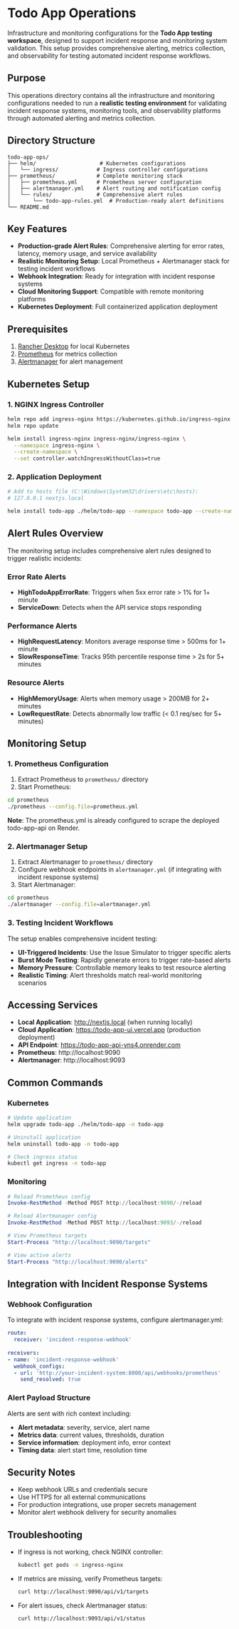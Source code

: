 # Todo App Operations

Infrastructure and monitoring configurations for the **Todo App testing workspace**, designed to support incident response and monitoring system validation. This setup provides comprehensive alerting, metrics collection, and observability for testing automated incident response workflows.

## Purpose
This operations directory contains all the infrastructure and monitoring configurations needed to run a **realistic testing environment** for validating incident response systems, monitoring tools, and observability platforms through automated alerting and metrics collection.

## Directory Structure
```
todo-app-ops/
├── helm/                    # Kubernetes configurations
│   └── ingress/            # Ingress controller configurations  
├── prometheus/             # Complete monitoring stack
│   ├── prometheus.yml      # Prometheus server configuration
│   ├── alertmanager.yml    # Alert routing and notification config
│   └── rules/              # Comprehensive alert rules
│       └── todo-app-rules.yml  # Production-ready alert definitions
└── README.md
```

## Key Features
- **Production-grade Alert Rules**: Comprehensive alerting for error rates, latency, memory usage, and service availability
- **Realistic Monitoring Setup**: Local Prometheus + Alertmanager stack for testing incident workflows  
- **Webhook Integration**: Ready for integration with incident response systems
- **Cloud Monitoring Support**: Compatible with remote monitoring platforms
- **Kubernetes Deployment**: Full containerized application deployment

## Prerequisites
1. [Rancher Desktop](https://rancherdesktop.io/) for local Kubernetes
2. [Prometheus](https://prometheus.io/download/) for metrics collection
3. [Alertmanager](https://prometheus.io/download/#alertmanager) for alert management

## Kubernetes Setup

### 1. NGINX Ingress Controller
```bash
helm repo add ingress-nginx https://kubernetes.github.io/ingress-nginx
helm repo update

helm install ingress-nginx ingress-nginx/ingress-nginx \
  --namespace ingress-nginx \
  --create-namespace \
  --set controller.watchIngressWithoutClass=true
```

### 2. Application Deployment
```bash
# Add to hosts file (C:\Windows\System32\drivers\etc\hosts):
# 127.0.0.1 nextjs.local

helm install todo-app ./helm/todo-app --namespace todo-app --create-namespace
```

## Alert Rules Overview

The monitoring setup includes comprehensive alert rules designed to trigger realistic incidents:

### Error Rate Alerts
- **HighTodoAppErrorRate**: Triggers when 5xx error rate > 1% for 1+ minute
- **ServiceDown**: Detects when the API service stops responding

### Performance Alerts  
- **HighRequestLatency**: Monitors average response time > 500ms for 1+ minute
- **SlowResponseTime**: Tracks 95th percentile response time > 2s for 5+ minutes

### Resource Alerts
- **HighMemoryUsage**: Alerts when memory usage > 200MB for 2+ minutes  
- **LowRequestRate**: Detects abnormally low traffic (< 0.1 req/sec for 5+ minutes)

## Monitoring Setup

### 1. Prometheus Configuration
1. Extract Prometheus to `prometheus/` directory
2. Start Prometheus:
```bash
cd prometheus
./prometheus --config.file=prometheus.yml
```
**Note**: The prometheus.yml is already configured to scrape the deployed todo-app-api on Render.

### 2. Alertmanager Setup
1. Extract Alertmanager to `prometheus/` directory
2. Configure webhook endpoints in `alertmanager.yml` (if integrating with incident response systems)
3. Start Alertmanager:
```bash
cd prometheus
./alertmanager --config.file=alertmanager.yml
```

### 3. Testing Incident Workflows
The setup enables comprehensive incident testing:
- **UI-Triggered Incidents**: Use the Issue Simulator to trigger specific alerts
- **Burst Mode Testing**: Rapidly generate errors to trigger rate-based alerts
- **Memory Pressure**: Controllable memory leaks to test resource alerting
- **Realistic Timing**: Alert thresholds match real-world monitoring scenarios

## Accessing Services
- **Local Application**: http://nextjs.local (when running locally)
- **Cloud Application**: https://todo-app-ui.vercel.app (production deployment)
- **API Endpoint**: https://todo-app-api-yns4.onrender.com
- **Prometheus**: http://localhost:9090
- **Alertmanager**: http://localhost:9093

## Common Commands

### Kubernetes
```bash
# Update application
helm upgrade todo-app ./helm/todo-app -n todo-app

# Uninstall application
helm uninstall todo-app -n todo-app

# Check ingress status
kubectl get ingress -n todo-app
```

### Monitoring
```powershell
# Reload Prometheus config
Invoke-RestMethod -Method POST http://localhost:9090/-/reload

# Reload Alertmanager config
Invoke-RestMethod -Method POST http://localhost:9093/-/reload

# View Prometheus targets
Start-Process "http://localhost:9090/targets"

# View active alerts
Start-Process "http://localhost:9090/alerts"
```

## Integration with Incident Response Systems

### Webhook Configuration
To integrate with incident response systems, configure alertmanager.yml:

```yaml
route:
  receiver: 'incident-response-webhook'
  
receivers:
- name: 'incident-response-webhook'
  webhook_configs:
  - url: 'http://your-incident-system:8000/api/webhooks/prometheus'
    send_resolved: true
```

### Alert Payload Structure
Alerts are sent with rich context including:
- **Alert metadata**: severity, service, alert name
- **Metrics data**: current values, thresholds, duration
- **Service information**: deployment info, error context
- **Timing data**: alert start time, resolution time

## Security Notes
- Keep webhook URLs and credentials secure
- Use HTTPS for all external communications  
- For production integrations, use proper secrets management
- Monitor alert webhook delivery for security anomalies

## Troubleshooting
- If ingress is not working, check NGINX controller:
  ```bash
  kubectl get pods -n ingress-nginx
  ```
- If metrics are missing, verify Prometheus targets:
  ```bash
  curl http://localhost:9090/api/v1/targets
  ```
- For alert issues, check Alertmanager status:
  ```bash
  curl http://localhost:9093/api/v1/status
  ```